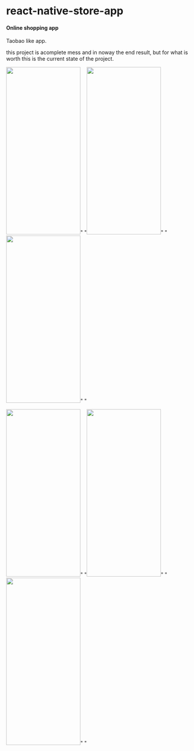 # react-native-store-app

<h4>Online shopping app</h4>

<p> Taobao like app. </p>

<P> this project is acomplete mess and in noway the end result, but for what is worth this is the current state of the project. </p>

<img src="https://user-images.githubusercontent.com/48398993/106794552-f9aca900-6693-11eb-8779-86ef8394ed6f.jpg" width="200" height="450" />"      "<img src="https://user-images.githubusercontent.com/48398993/107748458-0eec9c00-6d54-11eb-9861-4557552db46e.jpg" width="200" height="450" />"      "<img src="https://user-images.githubusercontent.com/48398993/106610827-3009fb80-65a2-11eb-93a1-744ab2256e51.jpg" width="200" height="450" />"    "

<img src="https://user-images.githubusercontent.com/48398993/106794555-fb766c80-6693-11eb-8a10-032b67793bf1.jpg" width="200" height="450" />"      "<img src="https://user-images.githubusercontent.com/48398993/106610838-339d8280-65a2-11eb-88d7-e7a66f74745a.jpg" width="200" height="450" />"   "<img src="https://user-images.githubusercontent.com/48398993/106794564-fdd8c680-6693-11eb-9fff-77f55273eb01.jpg" width="200" height="450" />"   "
